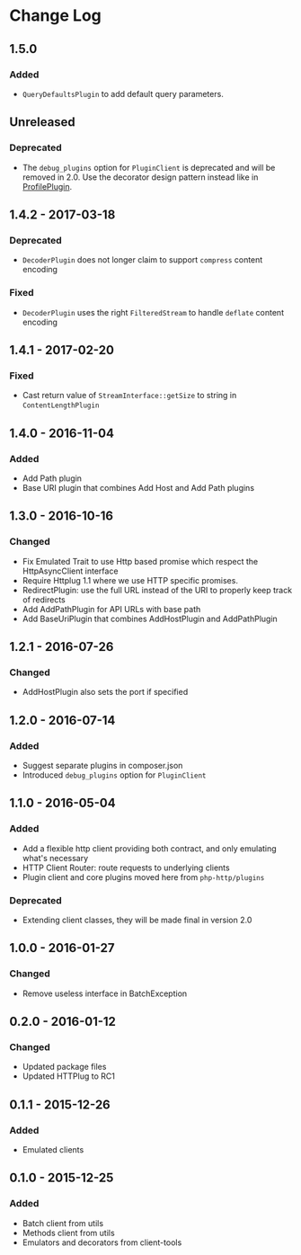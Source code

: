 # Change Log

## 1.5.0

### Added

- `QueryDefaultsPlugin` to add default query parameters. 

## Unreleased

### Deprecated

- The `debug_plugins` option for `PluginClient` is deprecated and will be removed in 2.0. Use the decorator design pattern instead like in [ProfilePlugin](https://github.com/php-http/HttplugBundle/blob/de33f9c14252f22093a5ec7d84f17535ab31a384/Collector/ProfilePlugin.php).

## 1.4.2 - 2017-03-18

### Deprecated

- `DecoderPlugin` does not longer claim to support `compress` content encoding

### Fixed

- `DecoderPlugin` uses the right `FilteredStream` to handle `deflate` content encoding


## 1.4.1 - 2017-02-20

### Fixed

- Cast return value of `StreamInterface::getSize` to string in `ContentLengthPlugin`


## 1.4.0 - 2016-11-04

### Added

- Add Path plugin
- Base URI plugin that combines Add Host and Add Path plugins


## 1.3.0 - 2016-10-16

### Changed

- Fix Emulated Trait to use Http based promise which respect the HttpAsyncClient interface
- Require Httplug 1.1 where we use HTTP specific promises.
- RedirectPlugin: use the full URL instead of the URI to properly keep track of redirects
- Add AddPathPlugin for API URLs with base path
- Add BaseUriPlugin that combines AddHostPlugin and AddPathPlugin


## 1.2.1 - 2016-07-26

### Changed

- AddHostPlugin also sets the port if specified


## 1.2.0 - 2016-07-14

### Added

- Suggest separate plugins in composer.json
- Introduced `debug_plugins` option for `PluginClient`


## 1.1.0 - 2016-05-04

### Added

- Add a flexible http client providing both contract, and only emulating what's necessary
- HTTP Client Router: route requests to underlying clients
- Plugin client and core plugins moved here from `php-http/plugins`

### Deprecated

- Extending client classes, they will be made final in version 2.0


## 1.0.0 - 2016-01-27

### Changed

- Remove useless interface in BatchException


## 0.2.0 - 2016-01-12

### Changed

- Updated package files
- Updated HTTPlug to RC1


## 0.1.1 - 2015-12-26

### Added

- Emulated clients


## 0.1.0 - 2015-12-25

### Added

- Batch client from utils
- Methods client from utils
- Emulators and decorators from client-tools
